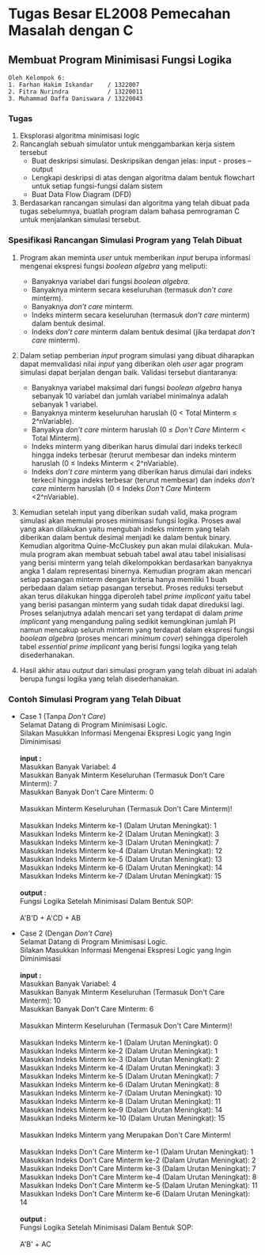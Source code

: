 # Tugas Besar EL2008 Pemecahan Masalah dengan C

## Membuat Program Minimisasi Fungsi Logika

```
Oleh Kelompok 6:
1. Farhan Hakim Iskandar    / 1322007
2. Fitra Nurindra           / 13220011
3. Muhammad Daffa Daniswara	/ 13220043
```

### Tugas

1. Eksplorasi algoritma minimisasi logic
2. Rancanglah sebuah simulator untuk menggambarkan kerja sistem tersebut
    - Buat deskripsi simulasi. Deskripsikan dengan jelas: input - proses – output 
    - Lengkapi deskripsi di atas dengan algoritma dalam bentuk flowchart untuk setiap fungsi-fungsi dalam sistem
    - Buat Data Flow Diagram (DFD)
3. Berdasarkan rancangan simulasi dan algoritma yang telah dibuat pada tugas sebelumnya, buatlah program dalam bahasa pemrograman C untuk menjalankan simulasi tersebut.

### Spesifikasi Rancangan Simulasi Program yang Telah Dibuat
1. Program akan meminta _user_ untuk memberikan _input_ berupa informasi mengenai ekspresi fungsi _boolean algebra_ yang meliputi:
   -	Banyaknya variabel dari fungsi _boolean algebra_.
   -	Banyaknya minterm secara keseluruhan (termasuk _don’t care_ minterm).
   -	Banyaknya _don’t care_ minterm.
   -	Indeks minterm secara keseluruhan (termasuk _don’t care_ minterm) dalam bentuk desimal.
   -	Indeks _don’t care_ minterm dalam bentuk desimal (jika terdapat _don't care_ minterm).
   
2. Dalam setiap pemberian _input_ program simulasi yang dibuat diharapkan dapat memvalidasi nilai _input_ yang diberikan oleh _user_ agar program simulasi dapat berjalan dengan baik. Validasi tersebut diantaranya:
   -  Banyaknya variabel maksimal dari fungsi _boolean algebra_ hanya sebanyak 10 variabel dan jumlah variabel minimalnya adalah sebanyak 1 variabel.
   -  Banyaknya minterm keseluruhan haruslah (0 < Total Minterm ≤ 2^nVariable).
   -  Banyakya _don’t care_ minterm haruslah (0 ≤ _Don't Care_ Minterm < Total Minterm).
   -  Indeks minterm yang diberikan harus dimulai dari indeks terkecil hingga indeks terbesar (terurut membesar dan indeks minterm haruslah (0 ≤ Indeks Minterm < 2^nVariable).
   -  	Indeks _don’t care_ minterm yang diberikan harus dimulai dari indeks terkecil hingga indeks terbesar (terurut membesar) dan indeks _don’t care_ minterm haruslah (0 ≤ Indeks _Don't Care_ Minterm <2^nVariable).
  
3. Kemudian setelah input yang diberikan sudah valid, maka program simulasi akan memulai proses minimisasi fungsi logika. Proses awal yang akan dilakukan yaitu mengubah indeks minterm yang telah diberikan dalam bentuk desimal menjadi ke dalam bentuk binary. Kemudian algoritma Quine-McCluskey pun akan mulai dilakukan. Mula-mula program akan membuat sebuah tabel awal atau tabel inisialisasi yang berisi minterm yang telah dikelompokkan berdasarkan banyaknya angka 1 dalam representasi binernya. Kemudian program akan mencari setiap pasangan minterm dengan kriteria hanya memiliki 1 buah perbedaan dalam setiap pasangan tersebut. Proses reduksi tersebut akan terus dilakukan hingga diperoleh tabel _prime implicant_ yaitu tabel yang berisi pasangan minterm yang sudah tidak dapat direduksi lagi. Proses selanjutnya adalah mencari set yang terdapat di dalam _prime implicant_ yang mengandung paling sedikit kemungkinan jumlah PI namun mencakup seluruh minterm yang terdapat dalam ekspresi fungsi _boolean algebra_ (proses mencari _minimum cover_) sehingga diperoleh tabel _essential prime implicant_ yang berisi fungsi logika yang telah disederhanakan.

5. Hasil akhir atau _output_ dari simulasi program yang telah dibuat ini adalah berupa fungsi logika yang telah disederhanakan.

### Contoh Simulasi Program yang Telah Dibuat
* Case 1 (Tanpa _Don't Care_)<br>
Selamat Datang di Program Minimisasi Logic. <br>
Silakan Masukkan Informasi Mengenai Ekspresi Logic yang Ingin Diminimisasi <br>
<br>**input :**<br>
Masukkan Banyak Variabel: 4 <br>
Masukkan Banyak Minterm Keseluruhan (Termasuk Don't Care Minterm): 7 <br>
Masukkan Banyak Don't Care Minterm: 0 <br>
<br>Masukkan Minterm Keseluruhan (Termasuk Don't Care Minterm)!<br>
<br>Masukkan Indeks Minterm ke-1 (Dalam Urutan Meningkat): 1 <br>
Masukkan Indeks Minterm ke-2 (Dalam Urutan Meningkat): 3<br>
Masukkan Indeks Minterm ke-3 (Dalam Urutan Meningkat): 7<br>
Masukkan Indeks Minterm ke-4 (Dalam Urutan Meningkat): 12<br>
Masukkan Indeks Minterm ke-5 (Dalam Urutan Meningkat): 13<br>
Masukkan Indeks Minterm ke-6 (Dalam Urutan Meningkat): 14<br>
Masukkan Indeks Minterm ke-7 (Dalam Urutan Meningkat): 15<br>
<br>**output :**<br>
Fungsi Logika Setelah Minimisasi Dalam Bentuk SOP:<br>
<br>A'B'D + A'CD + AB<br>

* Case 2 (Dengan _Don't Care_)<br>
Selamat Datang di Program Minimisasi Logic. <br>
Silakan Masukkan Informasi Mengenai Ekspresi Logic yang Ingin Diminimisasi <br>
<br>**input :**<br>
Masukkan Banyak Variabel: 4 <br>
Masukkan Banyak Minterm Keseluruhan (Termasuk Don't Care Minterm): 10 <br>
Masukkan Banyak Don't Care Minterm: 6 <br>
<br>Masukkan Minterm Keseluruhan (Termasuk Don't Care Minterm)!<br>
<br>Masukkan Indeks Minterm ke-1 (Dalam Urutan Meningkat): 0 <br>
Masukkan Indeks Minterm ke-2 (Dalam Urutan Meningkat): 1<br>
Masukkan Indeks Minterm ke-3 (Dalam Urutan Meningkat): 2<br>
Masukkan Indeks Minterm ke-4 (Dalam Urutan Meningkat): 3<br>
Masukkan Indeks Minterm ke-5 (Dalam Urutan Meningkat): 7<br>
Masukkan Indeks Minterm ke-6 (Dalam Urutan Meningkat): 8<br>
Masukkan Indeks Minterm ke-7 (Dalam Urutan Meningkat): 10<br>
Masukkan Indeks Minterm ke-8 (Dalam Urutan Meningkat): 11<br>
Masukkan Indeks Minterm ke-9 (Dalam Urutan Meningkat): 14<br>
Masukkan Indeks Minterm ke-10 (Dalam Urutan Meningkat): 15<br>
<br>Masukkan Indeks Minterm yang Merupakan Don't Care Minterm!<br>
<br>Masukkan Indeks Don't Care Minterm ke-1 (Dalam Urutan Meningkat): 1<br>
Masukkan Indeks Don't Care Minterm ke-2 (Dalam Urutan Meningkat): 2<br>
Masukkan Indeks Don't Care Minterm ke-3 (Dalam Urutan Meningkat): 7<br>
Masukkan Indeks Don't Care Minterm ke-4 (Dalam Urutan Meningkat): 8<br>
Masukkan Indeks Don't Care Minterm ke-5 (Dalam Urutan Meningkat): 11<br>
Masukkan Indeks Don't Care Minterm ke-6 (Dalam Urutan Meningkat): 14<br>
<br>**output :**<br>
Fungsi Logika Setelah Minimisasi Dalam Bentuk SOP:<br>
<br>A'B' + AC<br>

